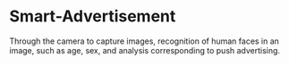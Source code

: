 # Smart-Advertisement
Through the camera to capture images, recognition of human faces in an image, such as age, sex, and analysis corresponding to push advertising.
